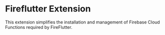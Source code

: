# Fireflutter Extension


This extension simplifies the installation and management of Firebase Cloud Functions required by FireFlutter.




